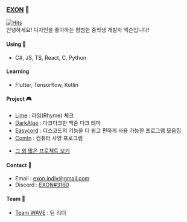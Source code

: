 ### [EXON](https://exon.kr) 👋
[![Hits](https://hits.seeyoufarm.com/api/count/incr/badge.svg?url=https%3A%2F%2Fgithub.com%2F1-EXON%2F1-EXON&count_bg=%23000000&title_bg=%23555555&icon=&icon_color=%23E7E7E7&title=+%EB%B0%A9%EB%AC%B8&edge_flat=false)](https://hits.seeyoufarm.com) <br>
안녕하세요! 디자인을 좋아하는 평범한 중학생 개발자 엑슨입니다!

#### Using 🧪
- C#, JS, TS, React, C, Python

#### Learning
- Flutter, Tensorflow, Kotlin

#### Project 🎮
- [Lime](https://github.com/1-EXON/Lime) : 라임(Rhyme) 체크 
- [DarkAlgo](https://github.com/1-EXON/DarkAlgo) : 다크다크한 백준 다크 테마
- [Easycord](https://github.com/1-EXON/EasyCord) : 디스코드의 기능을 더 쉽고 편하게 사용 가능한 프로그램 모음집
- [ComIn](https://github.com/1-EXON/ComIn) : 컴퓨터 사양 프로그램
+ [그 외 많은 프로젝트 보기](https://github.com/1-EXON?tab=repositories)

#### Contact 📢
- Email : exon.indiv@gmail.com
- Discord : [EXON#3160](https://discord.com/users/774607106732326922)

#### Team 💎
- [Team WAVE](https://teamwv.ml) : 팀 리더
